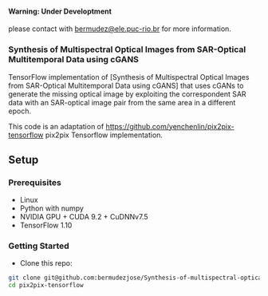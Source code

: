#### Warning: Under Developtment
please contact with bermudez@ele.puc-rio.br for more information.

### Synthesis of Multispectral Optical Images from SAR-Optical Multitemporal Data using cGANS

TensorFlow implementation of [Synthesis of Multispectral Optical Images from SAR-Optical Multitemporal Data using cGANS] that uses cGANs to generate the missing optical image by exploiting the correspondent SAR data with an SAR-optical image pair from the same area in a different epoch.

This code is an adaptation of https://github.com/yenchenlin/pix2pix-tensorflow pix2pix Tensorflow implementation.

## Setup

### Prerequisites
- Linux
- Python with numpy
- NVIDIA GPU + CUDA 9.2 + CuDNNv7.5
- TensorFlow 1.10

### Getting Started
- Clone this repo:
```bash
git clone git@github.com:bermudezjose/Synthesis-of-multispectral-optical-images-from-SAR-optical-multi-temporal-data-using-cGANS.git
cd pix2pix-tensorflow
